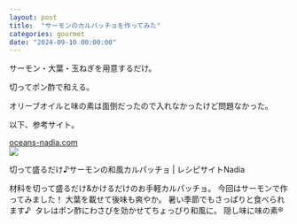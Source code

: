 ```yaml
---
layout: post
title:  "サーモンのカルパッチョを作ってみた"
categories: gourmet
date: "2024-09-10 00:00:00"
---
```


サーモン・大葉・玉ねぎを用意するだけ。

切ってポン酢で和える。

オリーブオイルと味の素は面倒だったので入れなかったけど問題なかった。

以下、参考サイト。


<div class="card">
  <a href="https://oceans-nadia.com/user/298796/recipe/414654"></a>
  <div class="card__header">
    <a href="https://oceans-nadia.com/user/298796/recipe/414654">oceans-nadia.com</a>
  </div>
  <div class="card__image">
    <img src="https://asset.oceans-nadia.com/upload/save_image/fc/fc0c80b52e2971a5f0ea8d0df747f535.jpg?impolicy=cropwm&w=1200&h=630">
  </div>
  <div class="card__title">
    <p>切って盛るだけ♪サーモンの和風カルパッチョ | レシピサイトNadia</p>
  </div>
  <div class="card__description">
    <p>材料を切って盛るだけ&かけるだけのお手軽カルパッチョ。
今回はサーモンで作ってみました！﻿
大葉を載せて後味も爽やか。
暑い季節でもさっぱりと食べられます♪
﻿
タレはポン酢にわさびを効かせてちょっぴり和風に。
隠し味に味の素®</p>
  </div>
</div>

